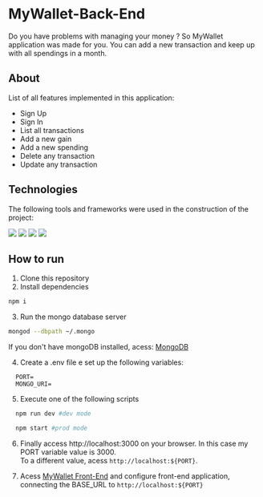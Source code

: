 # MyWallet-Back-End

Do you have problems with managing your money ? So MyWallet application was made for you. You can add a new transaction and keep up with all spendings in a month. 




## About

List of all features implemented in this application: 

- Sign Up
- Sign In
- List all transactions
- Add a new gain
- Add a new spending
- Delete any transaction
- Update any transaction


## Technologies
The following tools and frameworks were used in the construction of the project:<br>
<p>
  <img src="https://img.shields.io/badge/Node.js-339933?style=for-the-badge&logo=nodedotjs&logoColor=white">
  <img src="https://camo.githubusercontent.com/84e40cc1b235376f4c7442551fecc84e99bbb6736ef470f7d8e7f9655393e2e1/68747470733a2f2f696d672e736869656c64732e696f2f62616467652f457870726573732532306a732d3030303030303f7374796c653d666f722d7468652d6261646765266c6f676f3d65787072657373266c6f676f436f6c6f723d7768697465">
  <img src="https://camo.githubusercontent.com/72e92f69f36703548704a9eeda2a9889c2756b5e08f01a9aec6e658c148d014e/68747470733a2f2f696d672e736869656c64732e696f2f62616467652f4d6f6e676f44422d3445413934423f7374796c653d666f722d7468652d6261646765266c6f676f3d6d6f6e676f6462266c6f676f436f6c6f723d7768697465">
  <img src="https://camo.githubusercontent.com/93c855ae825c1757f3426f05a05f4949d3b786c5b22d0edb53143a9e8f8499f6/68747470733a2f2f696d672e736869656c64732e696f2f62616467652f4a6176615363726970742d3332333333303f7374796c653d666f722d7468652d6261646765266c6f676f3d6a617661736372697074266c6f676f436f6c6f723d463744463145">
</p>

## How to run

1. Clone this repository
2. Install dependencies
```bash
npm i
```
3. Run the mongo database server
```bash
mongod --dbpath ~/.mongo
```
  If you don't have mongoDB installed, acess: <a href="mongodb.com" target="_blank">MongoDB</a>

4. Create a .env file e set up the following variables: 

```code
  PORT=
  MONGO_URI=
```
5. Execute one of the following scripts <br />
 
```bash
  npm run dev #dev mode
```

```bash
  npm start #prod mode
```

6. Finally access http://localhost:3000 on your browser. In this case my PORT variable value is 3000. <br />
To a different value, acess `http://localhost:${PORT}`.

7. Acess <a href="https://github.com/henriquesdias/MyWallet-Front-End" target="_blank">MyWallet Front-End</a> and configure front-end application, connecting the BASE_URL to `http://localhost:${PORT}`
